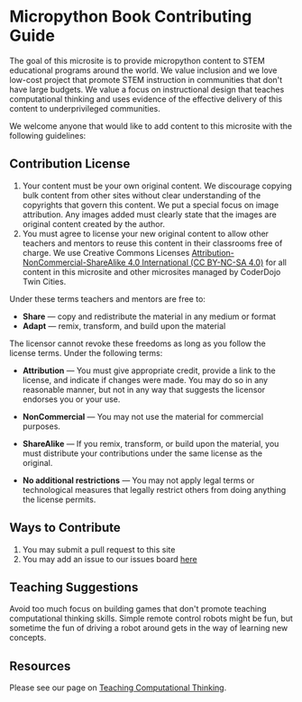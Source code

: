 # Micropython Book Contributing Guide

The goal of this microsite is to provide micropython content to STEM educational programs around the world.  We value inclusion and we love low-cost project that promote STEM instruction in communities that don't have large budgets.  We value a focus on instructional design that teaches computational thinking and uses evidence of the effective delivery of this content to underprivileged communities.

We welcome anyone that would like to add content to this microsite with the following guidelines:

## Contribution License

1. Your content must be your own original content.  We discourage copying bulk content from other sites without clear understanding of the copyrights that govern this content.  We put a special focus on image attribution.  Any images added must clearly state that the images are original content created by the author.
2. You must agree to license your new original content to allow other teachers and mentors to reuse this content in their classrooms free of charge.  We use Creative Commons Licenses [Attribution-NonCommercial-ShareAlike 4.0 International (CC BY-NC-SA 4.0)](https://creativecommons.org/licenses/by-nc-sa/4.0/) for all content in this microsite and other microsites managed by CoderDojo Twin Cities.
   
Under these terms teachers and mentors are free to:

* **Share** — copy and redistribute the material in any medium or format
* **Adapt** — remix, transform, and build upon the material

The licensor cannot revoke these freedoms as long as you follow the license terms.
Under the following terms:

* **Attribution** — You must give appropriate credit, provide a link to the license, and indicate if changes were made. You may do so in any reasonable manner, but not in any way that suggests the licensor endorses you or your use.

* **NonCommercial** — You may not use the material for commercial purposes.

* **ShareAlike** — If you remix, transform, or build upon the material, you must distribute your contributions under the same license as the original.

* **No additional restrictions** — You may not apply legal terms or technological measures that legally restrict others from doing anything the license permits.

## Ways to Contribute

1. You may submit a pull request to this site
2. You may add an issue to our issues board [here](https://github.com/CoderDojoTC/micropython/issues)

## Teaching Suggestions

Avoid too much focus on building games that don't promote teaching computational thinking skills.  Simple remote control robots might be fun, but sometime the fun of driving a robot around gets in the way of learning new concepts.

## Resources

Please see our page on [Teaching Computational Thinking](https://www.coderdojotc.org/CoderDojoTC/computational-thinking/).